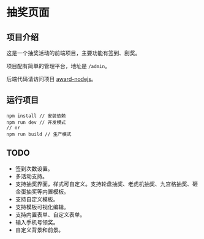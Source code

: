 # 抽奖页面

## 项目介绍

这是一个抽奖活动的前端项目，主要功能有签到、刮奖。

项目配有简单的管理平台，地址是 `/admin`。

后端代码请访问项目 [award-nodejs]()。

## 运行项目

```
npm install // 安装依赖
npm run dev // 开发模式
// or
npm run build // 生产模式
```

## TODO

* 签到次数设置。
* 多活动支持。
* 支持抽奖界面，样式可自定义。支持轮盘抽奖、老虎机抽奖、九宫格抽奖、砸金蛋抽奖等内置模板。
* 支持自定义模板。
* 支持模板可视化编辑。
* 支持内置表单、自定义表单。
* 输入手机号领奖。
* 自定义背景和前景。